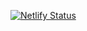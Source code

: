 [![Netlify Status](https://api.netlify.com/api/v1/badges/3717de4b-cf14-4c26-a15a-ac9e1b1c9b95/deploy-status)](https://app.netlify.com/sites/mb-coffee-gatsby/deploys)
